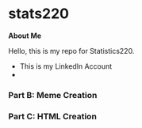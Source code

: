 # stats220
**About Me**

Hello, this is my repo for Statistics220. 
 - This is my Linkedln Account
 - 

### Part B: Meme Creation


### Part C: HTML Creation
